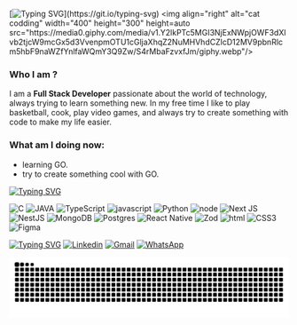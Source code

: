  [![Typing SVG](https://readme-typing-svg.herokuapp.com/?color=fff&size=33&duration=3900&width=1000&center=true&pause=750&lines=Hey,+my+name+is+Vítor+👋.;I'm+from+Brazil,+SP🌎.;I'm+a+Full+Stack+Developer+👨‍💻.)](https://git.io/typing-svg)
 <img align="right" alt="cat codding" width="400" height="300" height=auto src="https://media0.giphy.com/media/v1.Y2lkPTc5MGI3NjExNWpjOWF3dXlvb2tjcW9mcGx5d3VvenpmOTU1cGljaXhqZ2NuMHVhdCZlcD12MV9pbnRlcm5hbF9naWZfYnlfaWQmY3Q9Zw/S4rMbaFzvxfJm/giphy.webp"/>

### Who I am ? 
I am a <strong>Full Stack Developer</strong> passionate about the world of technology, always trying to learn something new. In my free time I like to play basketball, cook, play video games, and always try to create something with code to make my life easier.

### What am I doing now: 

- learning GO.
- try to create something cool with GO.


[![Typing SVG](https://readme-typing-svg.herokuapp.com/?color=fff&size=27&left=true&vCenter=true&width=1000&height=66&duration=5000&pause=6000&lines=My+Stacks)](https://git.io/typing-svg)

![C](https://img.shields.io/badge/c-%2300599C.svg?style=for-the-badge&logo=c&logoColor=white)
![JAVA]( 	https://img.shields.io/badge/Java-ED8B00?style=for-the-badge&logo=openjdk&logoColor=white)
![TypeScript](https://img.shields.io/badge/typescript-%23007ACC.svg?style=for-the-badge&logo=typescript&logoColor=white)
![javascript](https://img.shields.io/badge/JavaScript-F7DF1E?style=for-the-badge&logo=javascript&logoColor=black)
![Python](https://img.shields.io/badge/python-3670A0?style=for-the-badge&logo=python&logoColor=ffdd54)
![node](https://img.shields.io/badge/Node.js-43853D?style=for-the-badge&logo=node.js&logoColor=white)
![Next JS](https://img.shields.io/badge/Next-black?style=for-the-badge&logo=next.js&logoColor=white)
![NestJS](https://img.shields.io/badge/nestjs-%23E0234E.svg?style=for-the-badge&logo=nestjs&logoColor=white)
![MongoDB](https://img.shields.io/badge/MongoDB-%234ea94b.svg?style=for-the-badge&logo=mongodb&logoColor=white)
![Postgres](https://img.shields.io/badge/postgres-%23316192.svg?style=for-the-badge&logo=postgresql&logoColor=white)
 ![React Native](https://img.shields.io/badge/react_native-%2320232a.svg?style=for-the-badge&logo=react&logoColor=%2361DAFB)
 ![Zod](https://img.shields.io/badge/zod-%233068b7.svg?style=for-the-badge&logo=zod&logoColor=white)
![html](https://img.shields.io/badge/HTML5-E34F26?style=for-the-badge&logo=html5&logoColor=white)
 ![CSS3](https://img.shields.io/badge/css3-%231572B6.svg?style=for-the-badge&logo=css3&logoColor=white)
![Figma](https://img.shields.io/badge/figma-%23F24E1E.svg?style=for-the-badge&logo=figma&logoColor=white)

<!--
**Caulicons/Caulicons** is a ✨ _special_ ✨ repository because its `README.md` (this file) appears on your GitHub profile.

Here are some ideas to get you started:

- 🔭 I’m currently working on ...
- 🌱 I’m currently learning ...
- 👯 I’m looking to collaborate on ...
- 🤔 I’m looking for help with ...
- 💬 Ask me about ...
- 📫 How to reach me: ...
- 😄 Pronouns: ...
- ⚡ Fun fact: ...
-->
          
[![Typing SVG](https://readme-typing-svg.herokuapp.com/?color=fff&size=27&left=true&vCenter=true&width=1000&height=54&lines=Follow+me)](https://git.io/typing-svg)
[![Linkedin](https://img.shields.io/badge/LinkedIn-0077B5?style=for-the-badge&logo=linkedin&logoColor=white)](https://www.linkedin.com/in/caulicons/)
[![Gmail](https://img.shields.io/badge/Gmail-D14836?style=for-the-badge&logo=gmail&logoColor=white)](mailto:caulicons.jobs@gmail.com)
[![WhatsApp](https://img.shields.io/badge/WhatsApp-25D366?style=for-the-badge&logo=whatsapp&logoColor=white)](https://wa.me/5511978006719)

![Snake animation](https://raw.githubusercontent.com/caulicons/caulicons/output/github-contribution-grid-snake-dark.svg)
